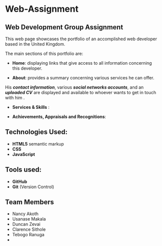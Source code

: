 # Web-Assignment

## Web Development Group Assignment



This web page showcases the portfolio of an accomplished web developer based in the United Kingdom.

The main sections of this portfolio are:

- **Home**: displaying links that give access to all information concerning this developer.

- **About**: provides a summary concerning various services he can offer.

His ***contact information***, various ***social networks accounts***, and an ***uploaded CV*** are displayed and available to whoever wants to get in touch with him .

- **Services & Skills** :
 
- **Achievements, Appraisals and Recognitions**: 


## Technologies Used:


*  **HTML5** semantic markup
*  **CSS**
*  **JavaScript**

## Tools used:

* **GitHub**
* **Git** (Version Control)

## Team Members
* Nancy Akoth
* Usanase Makala
* Duncan Zevai
* Clarence Sithole
* Tebogo Ranuga
*
